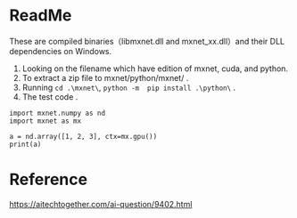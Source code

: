 # ReadMe
These are compiled binaries（libmxnet.dll and mxnet_xx.dll）and their DLL dependencies on Windows.

1. Looking on the filename which have edition of mxnet, cuda, and python.
2. To extract a zip file to mxnet/python/mxnet/ . 
3. Running `cd .\mxnet\`, `python -m  pip install .\python\` .
4. The test code .
```
import mxnet.numpy as nd
import mxnet as mx

a = nd.array([1, 2, 3], ctx=mx.gpu())
print(a)
```

# Reference
https://aitechtogether.com/ai-question/9402.html
